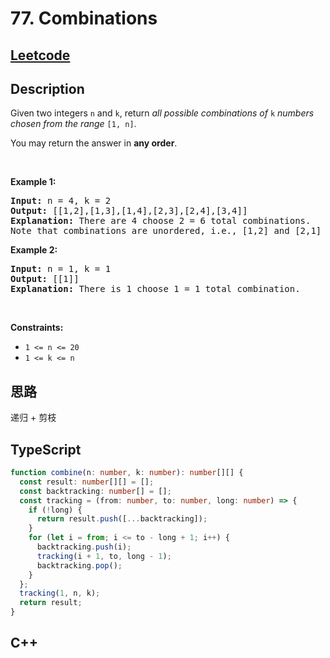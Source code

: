 # 77. Combinations

## [Leetcode](https://leetcode.cn/problems/combinations)

## Description

<div class="xFUwe" data-track-load="description_content"><p>Given two integers <code>n</code> and <code>k</code>, return <em>all possible combinations of</em> <code>k</code> <em>numbers chosen from the range</em> <code>[1, n]</code>.</p>

<p>You may return the answer in <strong>any order</strong>.</p>

<p>&nbsp;</p>
<p><strong class="example">Example 1:</strong></p>

<pre><strong>Input:</strong> n = 4, k = 2
<strong>Output:</strong> [[1,2],[1,3],[1,4],[2,3],[2,4],[3,4]]
<strong>Explanation:</strong> There are 4 choose 2 = 6 total combinations.
Note that combinations are unordered, i.e., [1,2] and [2,1] are considered to be the same combination.
</pre>

<p><strong class="example">Example 2:</strong></p>

<pre><strong>Input:</strong> n = 1, k = 1
<strong>Output:</strong> [[1]]
<strong>Explanation:</strong> There is 1 choose 1 = 1 total combination.
</pre>

<p>&nbsp;</p>
<p><strong>Constraints:</strong></p>

<ul>
	<li><code>1 &lt;= n &lt;= 20</code></li>
	<li><code>1 &lt;= k &lt;= n</code></li>
</ul>
</div>

## 思路

递归 + 剪枝

## TypeScript

```ts
function combine(n: number, k: number): number[][] {
  const result: number[][] = [];
  const backtracking: number[] = [];
  const tracking = (from: number, to: number, long: number) => {
    if (!long) {
      return result.push([...backtracking]);
    }
    for (let i = from; i <= to - long + 1; i++) {
      backtracking.push(i);
      tracking(i + 1, to, long - 1);
      backtracking.pop();
    }
  };
  tracking(1, n, k);
  return result;
}
```

## C++

```c++

```
